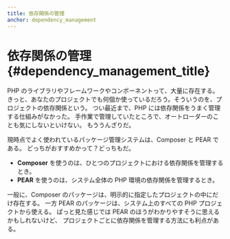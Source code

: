 ```yaml
---
title: 依存関係の管理
anchor: dependency_management
---
```


# 依存関係の管理 {#dependency_management_title}

PHP のライブラリやフレームワークやコンポーネントって、大量に存在する。
きっと、あなたのプロジェクトでも何個か使っているだろう。そういうのを、プロジェクトの依存関係という。
つい最近まで、PHP には依存関係をうまく管理する仕組みがなかった。
手作業で管理していたところで、オートローダーのことも気にしないといけない。
もううんざりだ。

現時点でよく使われているパッケージ管理システムは、Composer と PEAR である。
どっちがおすすめかって？どっちもだ。

* **Composer** を使うのは、ひとつのプロジェクトにおける依存関係を管理するとき。
* **PEAR** を使うのは、システム全体の PHP 環境の依存関係を管理するとき。

一般に、Composer のパッケージは、明示的に指定したプロジェクトの中にだけ存在する。
一方 PEAR のパッケージは、システム上のすべての PHP プロジェクトから使える。
ぱっと見た感じでは PEAR のほうがわかりやすそうに思えるかもしれないけど、
プロジェクトごとに依存関係を管理する方法にも利点がある。
